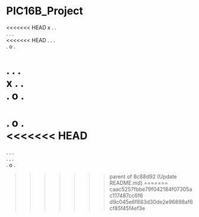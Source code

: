 # PIC16B_Project

<<<<<<< HEAD
x  .  . <br>
.  .  . <br>
<<<<<<< HEAD
.  .  . <br>
.  o  . <br>

.  .  . <br>
x  .  . <br>
.  o  . <br>
=======
.  o  . <br>
<<<<<<< HEAD
=======
. . . <br>
. . . <br>
. o . <br>
>>>>>>> parent of 8c88d92 (Update README.md)
=======
>>>>>>> caac5257fbbe79f042184f07305ac117487cc6f6
>>>>>>> d9c045e6f883d30de2e96898af6cf85f45f4ef3e
